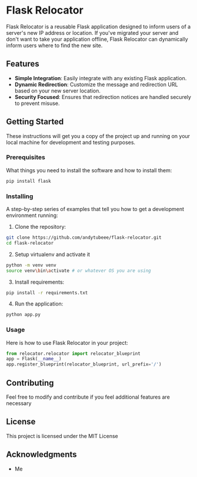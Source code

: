 # Flask Relocator

Flask Relocator is a reusable Flask application designed to inform users of a server's new IP address or location. If you've migrated your server and don't want to take your application offline, Flask Relocator can dynamically inform users where to find the new site.

## Features

- **Simple Integration**: Easily integrate with any existing Flask application.
- **Dynamic Redirection**: Customize the message and redirection URL based on your new server location.
- **Security Focused**: Ensures that redirection notices are handled securely to prevent misuse.

## Getting Started

These instructions will get you a copy of the project up and running on your local machine for development and testing purposes.

### Prerequisites

What things you need to install the software and how to install them:

```bash
pip install flask
```

### Installing

A step-by-step series of examples that tell you how to get a development environment running:

1. Clone the repository:

```bash
git clone https://github.com/andytubeee/flask-relocator.git
cd flask-relocator
```

2. Setup virtualenv and activate it

```bash
python -m venv venv
source venv\bin\activate # or whatever OS you are using
```

3. Install requirements:

```bash
pip install -r requirements.txt
```

4. Run the application:

```bash
python app.py
```

### Usage

Here is how to use Flask Relocator in your project:

```python
from relocator.relocator import relocator_blueprint
app = Flask(__name__)
app.register_blueprint(relocator_blueprint, url_prefix='/')
```

## Contributing

Feel free to modify and contribute if you feel additional features are necessary

## License

This project is licensed under the MIT License

## Acknowledgments

- Me
